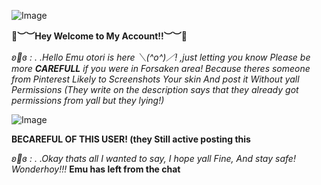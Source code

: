 ![Image](https://github.com/user-attachments/assets/093ffc09-eaec-4f51-9630-85ff1a105b92)

**🎀︶︶Hey Welcome to My Account!!︶︶🎀**

_ʚ🎀ɞ : . .Hello Emu otori is here ＼(^o^)／! ,just letting you know Please be more **CAREFULL** if you were in Forsaken area! Because theres someone from Pinterest Likely to Screenshots Your skin And post it Without yall Permissions (They write on the description says that they already got permissions from yall but they lying!)_

![Image](https://github.com/user-attachments/assets/15876e94-3c27-4149-8ed5-8292874b1e27)

**BECAREFUL OF THIS USER! (they Still active posting this**

_ʚ🎀ɞ : . .Okay thats all I wanted to say, I hope yall Fine, And stay safe! Wonderhoy!!!_ **Emu has left from the chat**
